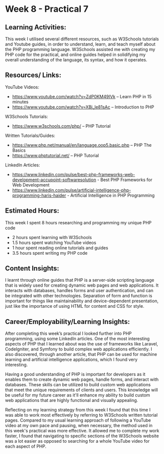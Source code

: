 # Week 8 - Practical 7

## Learning Activities:

This week I utilised several different resources, such as W3Schools tutorials and Youtube guides, in order to understand, learn, and teach myself about the PHP programming language. W3Schools assisted me with creating my PHP code for the practical, and online guides helped in solidifying my overall understanding of the language, its syntax, and how it operates.

## Resources/ Links:
YouTube Videos:
-	https://www.youtube.com/watch?v=ZdP0KM49IVk – Learn PHP in 15 minutes
-	https://www.youtube.com/watch?v=XBj_le81sAc – Introduction to PHP

W3Schools Tutorials:
-	https://www.w3schools.com/php/ – PHP Tutorial

Written Tutorials/Guides:
-	https://www.php.net/manual/en/language.oop5.basic.php – PHP The Basics
-	https://www.phptutorial.net/ – PHP Tutorial

LinkedIn Articles:
-	https://www.linkedin.com/pulse/best-php-frameworks-web-development-accupoint-softwaresolution - Best PHP Frameworks for Web Development
-	https://www.linkedin.com/pulse/artificial-intelligence-php-programming-haris-haider - Artificial Intelligence in PHP Programming

## Estimated Hours:
This week I spent 8 hours researching and programming my unique PHP code
-	2 hours spent learning with W3Schools
-	1.5 hours spent watching YouTube videos
-	1 hour spent reading online tutorials and guides
-	3.5 hours spent writing my PHP code

## Content Insights:
I learnt through online guides that PHP is a server-side scripting language that is widely used for creating dynamic web pages and web applications. It interacts with databases, handles forms and user authentication, and can be integrated with other technologies. Separation of form and function is important for things like maintainability and device-dependent presentation, just like the importance of using HTML for content and CSS for style.

## Career/Employability/Learning Insights:
After completing this week’s practical I looked further into PHP programming, using some LinkedIn articles. One of the most interesting aspects of PHP that I learned about was the use of frameworks like Laravel, CodeIgniter, and Symfony to build complex web applications efficiently. I also discovered, through another article, that PHP can be used for machine learning and artificial intelligence applications, which I found very interesting.

Having a good understanding of PHP is important for developers as it enables them to create dynamic web pages, handle forms, and interact with databases. These skills can be utilized to build custom web applications that meet the unique requirements of clients and users. This knowledge will be useful for my future career as it'll enhance my ability to build custom web applications that are highly functional and visually appealing.

Reflecting on my learning strategy from this week I found that this time I was able to work most effectively by referring to W3Schools written tutorial pages. Compared to my usual learning approach of following a YouTube video at my own pace and pausing, when necessary, the method used in this week's practical was more effective. It allowed me to complete my work faster, I found that navigating to specific sections of the W3Schools website was a lot easier as opposed to searching for a whole YouTube video for each aspect of PHP.

